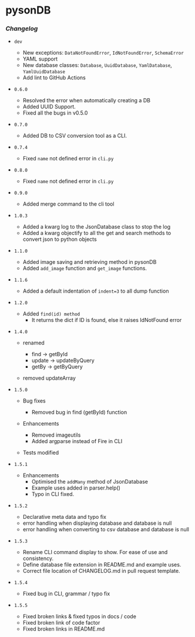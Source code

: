 # pysonDB

### _Changelog_

- `dev`

  - New exceptions: `DataNotFoundError`, `IdNotFoundError`, `SchemaError`
  - YAML support
  - New database classes: `Database`, `UuidDatabase`, `YamlDatabase`, `YamlUuidDatabase`
  - Add lint to GitHub Actions

- `0.6.0`

  - Resolved the error when automatically creating a DB
  - Added UUID Support.
  - Fixed all the bugs in v0.5.0

- `0.7.0`

  - Added DB to CSV conversion tool as a CLI.

- `0.7.4`

  - Fixed `name` not defined error in `cli.py`

- `0.8.0`

  - Fixed `name` not defined error in `cli.py`

- `0.9.0`

  - Added merge command to the cli tool

- `1.0.3`

  - Added a kwarg log to the JsonDatabase class to stop the log
  - Added a kwarg objectify to all the get and search methods to convert json to python objects

- `1.1.0`

  - Added image saving and retrieving method in pysonDB
  - Added `add_image` function and `get_image` functions.

- `1.1.6`

  - Added a default indentation of `indent=3` to all dump function

- `1.2.0`

  - Added `find(id) method`
    - It returns the dict if ID is found, else it raises IdNotFound error

- `1.4.0`

  - renamed

    - find -> getById
    - update -> updateByQuery
    - getBy -> getByQuery

  - removed updateArray

- `1.5.0`

  - Bug fixes

    - Removed bug in find (getById) function

  - Enhancements

    - Removed imageutils
    - Added argparse instead of Fire in CLI

  - Tests modified

- `1.5.1`

  - Enhancements
    - Optimised the `addMany` method of JsonDatabase
    - Example uses added in parser.help()
    - Typo in CLI fixed.

- `1.5.2`

  - Declarative meta data and typo fix
  - error handling when displaying database and database is null
  - error handling when converting to csv database and database is null

- `1.5.3`

  - Rename CLI command display to show. For ease of use and consistency.
  - Define database file extension in README.md and example uses.
  - Correct file location of CHANGELOG.md in pull request template.

- `1.5.4`

  - Fixed bug in CLI, grammar / typo fix

- `1.5.5`

  - Fixed broken links & fixed typos in docs / code 
  - Fixed broken link of code factor
  - Fixed broken links in README.md
